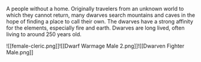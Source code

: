 A people without a home. Originally travelers from an unknown world to which they cannot return, many dwarves search mountains and caves in the hope of finding a place to call their own. The dwarves have a strong affinity for the elements, especially fire and earth. Dwarves are long lived, often living to around 250 years old.

![[female-cleric.png]]![[Dwarf Warmage Male 2.png]]![[Dwarven Fighter Male.png]]